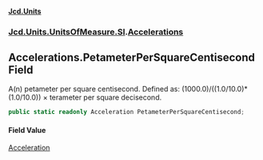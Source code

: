 #### [Jcd.Units](index.md 'index')
### [Jcd.Units.UnitsOfMeasure.SI](Jcd.Units.UnitsOfMeasure.SI.md 'Jcd.Units.UnitsOfMeasure.SI').[Accelerations](Accelerations.md 'Jcd.Units.UnitsOfMeasure.SI.Accelerations')

## Accelerations.PetameterPerSquareCentisecond Field

A(n) petameter per square centisecond. Defined as: (1000.0)/((1.0/10.0)*(1.0/10.0)) × terameter per square decisecond.

```csharp
public static readonly Acceleration PetameterPerSquareCentisecond;
```

#### Field Value
[Acceleration](Acceleration.md 'Jcd.Units.UnitTypes.Acceleration')
